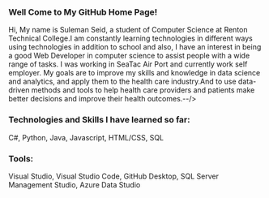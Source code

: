 ### Well Come to My GitHub Home Page!
Hi, My name is Suleman Seid, a student of Computer Science at Renton Technical College.I am constantly learning technologies in different ways using technologies in addition to school and also, I have an interest in being a good Web Developer in computer science to assist people with a wide range of tasks.  I was working in SeaTac Air Port and currently work self employer. My goals are  to improve my skills and knowledge in data science and analytics, and apply them to the health care industry.And to use data-driven methods and tools to help health care providers and patients make better decisions and improve their health outcomes.--/>

### Technologies and Skills I have learned so far:
C#, 
Python,
Java,
Javascript,
HTML/CSS, 
SQL

### Tools:
Visual Studio, 
Visual Studio Code,
GitHub Desktop,
SQL Server Management Studio,
Azure Data Studio


